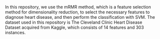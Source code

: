 In this repository, we use the mRMR method, which is a feature selection method for dimensionality reduction, to select the necessary features to diagnose heart disease, and then perform the classification with SVM. The dataset used in this repository is The Cleveland Clinic
Heart Disease Dataset acquired from Kaggle, which consists of 14 features and 303 instances.
